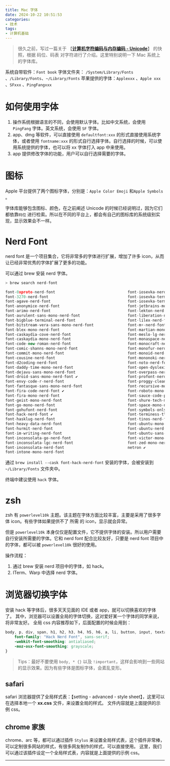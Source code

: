 ```yaml
---
title: Mac 字体
date: 2024-10-22 10:51:53
categories:
- 技术
tags:
- 计算机基础
---
```


> 很久之前，写过一篇关于 【[**计算机字符编码与内存编码 - Unicode**](https://www.yigegongjiang.com/2023/unicode/)】 的快照，根据 码位、码表 对字符进行了介绍。这里特别说明一下 Mac 系统上的字体库。

系统自带软件：`Font book` 
字体文件夹： `/System/Library/Fonts` 、`/Library/Fonts`、`~/Library/Fonts`
苹果提供的字体：`Applexxx` 、`Apple xxx` 、`SFxxx` 、`PingFangxxx` 

# 如何使用字体

1. 操作系统根据语言的不同，会使用默认字体。比如中文系统，会使用 `PingFang` 字体。英文系统，会使用 `SF` 字体。
2. app、dmg 等软件，可以直接使用 `defaultfont:xxx` 的形式直接使用系统字体，或者使用 `fontname:xxx` 的形式自行选择字体。自行选择的时候，可以使用系统提供的字体，也可以将 xx 字体打入 app 中来使用。
3. app 提供修改字体的功能，用户可以自行选择需要的字体。

<!-- more -->

# 图标

Apple 平台提供了两个图标字体，分别是：`Apple Color Emoji` 和`Apple Symbols` 。

字体库能够包含图标、颜色，在之前阐述 Unicode 的时候已经说明过，因为它们都依靠`码位` 进行检索。所以在不同的平台上，都会有自己的图标库的系统级别实现，显示效果会不一样。

# Nerd Font

nerd font 是一个项目集合，它将非常多的字体进行扩展，增加了许多 icon，从而让已经非常优秀的字体扩展了更多的功能。

可以通过 brew 安装 nerd 字体。

```jsx
> brew search nerd-font

font-0xproto-nerd-font                                font-iosevka-nerd-font
font-3270-nerd-font                                   font-iosevka-term-nerd-font
font-agave-nerd-font                                  font-iosevka-term-slab-nerd-font
font-anonymice-nerd-font                              font-jetbrains-mono-nerd-font ✔
font-arimo-nerd-font                                  font-lekton-nerd-font
font-aurulent-sans-mono-nerd-font                     font-liberation-nerd-font
font-bigblue-terminal-nerd-font                       font-lilex-nerd-font
font-bitstream-vera-sans-mono-nerd-font               font-m+-nerd-font
font-blex-mono-nerd-font                              font-martian-mono-nerd-font
font-caskaydia-cove-nerd-font                         font-meslo-lg-nerd-font
font-caskaydia-mono-nerd-font                         font-monaspace-nerd-font
font-code-new-roman-nerd-font                         font-monocraft-nerd-font
font-comic-shanns-mono-nerd-font                      font-monofur-nerd-font
font-commit-mono-nerd-font                            font-monoid-nerd-font
font-cousine-nerd-font                                font-mononoki-nerd-font
font-d2coding-nerd-font                               font-noto-nerd-font
font-daddy-time-mono-nerd-font                        font-open-dyslexic-nerd-font
font-dejavu-sans-mono-nerd-font                       font-overpass-nerd-font
font-droid-sans-mono-nerd-font ✔                      font-profont-nerd-font
font-envy-code-r-nerd-font                            font-proggy-clean-tt-nerd-font
font-fantasque-sans-mono-nerd-font                    font-recursive-mono-nerd-font
font-fira-code-nerd-font ✔                            font-roboto-mono-nerd-font
font-fira-mono-nerd-font                              font-sauce-code-pro-nerd-font
font-geist-mono-nerd-font                             font-shure-tech-mono-nerd-font
font-go-mono-nerd-font                                font-space-mono-nerd-font
font-gohufont-nerd-font                               font-symbols-only-nerd-font
font-hack-nerd-font ✔                                 font-terminess-ttf-nerd-font
font-hasklug-nerd-font                                font-tinos-nerd-font
font-heavy-data-nerd-font                             font-ubuntu-mono-nerd-font
font-hurmit-nerd-font                                 font-ubuntu-nerd-font
font-im-writing-nerd-font                             font-ubuntu-sans-nerd-font
font-inconsolata-go-nerd-font                         font-victor-mono-nerd-font
font-inconsolata-lgc-nerd-font                        font-zed-mono-nerd-font
font-inconsolata-nerd-font                            netron ✔
font-intone-mono-nerd-font
```

通过 `brew install --cask font-hack-nerd-font` 安装的字体，会被安装到 `~/Library/Fonts` 文件夹中。

终端中建议使用 `hack` 字体。

# zsh

zsh 有 `powerlevel10k` 主题。该主题在字体方面比较丰富，主要是采用了很多字体 icon。有些字体如果提供不了 所需 的 icon，显示就会异常。

但是 `powerlevel10k` 本身仅仅是配置文件，它不提供字体的安装。所以用户需要自行安装所需要的字体。它和 nerd font 配合比较友好，只要是 nerd font 项目中的字体，都可以被 `powerlevel10k` 很好的使用。

操作流程：

1. 通过 brew 安装 nerd 项目中的字体，如 hack。
2. ITerm、Warp 中选择 nerd 字体。

# 浏览器切换字体

安装 hack 等字体后，很多天天见面的 IDE 或者 app，就可以切换喜欢的字体了。
其中，浏览器可以设置全局的字体切换，这对爱好某一个字体的同学来说，将非常友好。
全局 css 内容推荐如下，后面配置的时候会用到：

```css
body, p, div, span, h1, h2, h3, h4, h5, h6, a, li, button, input, textarea, select, label, pre, code, table, th, td, blockquote {
    font-family: "Hack Nerd Font", sans-serif;
    -webkit-font-smoothing: antialiased;
    -moz-osx-font-smoothing: grayscale;
}
```
> Tips：最好不要使用 `body, * {}` 以及 `!important`，这样会影响到一些网站的显示效果。因为有些字体是图标字体，会紊乱变形。

## safari

safari 浏览器提供了全局样式表：【setting - advanced - style sheet】，这里可以在选择本地一个 **xx.css** 文件，来设置全局的样式。
文件内容就是上面提供的示例 css。

## chrome 家族

chrome、arc 等，都可以通过插件 `Stylus` 来设置全局样式表，这个插件非常棒，可以定制很多网站的样式，有很多网友制作的样式，可以直接使用。
这里，我们可以通过该插件设定一个全局样式表，内容就是上面提供的示例 css。

___


